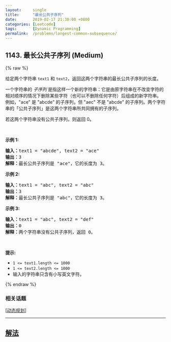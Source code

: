 ```yaml
---
layout:     single
title:      "最长公共子序列"
date:       2019-02-17 21:30:00 +0800
categories: [Leetcode]
tags:       [Dynamic Programming]
permalink:  /problems/longest-common-subsequence/
---
```


## 1143. 最长公共子序列 (Medium)

{% raw %}

<p>给定两个字符串&nbsp;<code>text1</code> 和&nbsp;<code>text2</code>，返回这两个字符串的最长公共子序列的长度。</p>

<p>一个字符串的&nbsp;<em>子序列&nbsp;</em>是指这样一个新的字符串：它是由原字符串在不改变字符的相对顺序的情况下删除某些字符（也可以不删除任何字符）后组成的新字符串。<br>
例如，&quot;ace&quot; 是 &quot;abcde&quot; 的子序列，但 &quot;aec&quot; 不是 &quot;abcde&quot; 的子序列。两个字符串的「公共子序列」是这两个字符串所共同拥有的子序列。</p>

<p>若这两个字符串没有公共子序列，则返回 0。</p>

<p>&nbsp;</p>

<p><strong>示例 1:</strong></p>

<pre><strong>输入：</strong>text1 = &quot;abcde&quot;, text2 = &quot;ace&quot; 
<strong>输出：</strong>3  
<strong>解释：</strong>最长公共子序列是 &quot;ace&quot;，它的长度为 3。
</pre>

<p><strong>示例 2:</strong></p>

<pre><strong>输入：</strong>text1 = &quot;abc&quot;, text2 = &quot;abc&quot;
<strong>输出：</strong>3
<strong>解释：</strong>最长公共子序列是 &quot;abc&quot;，它的长度为 3。
</pre>

<p><strong>示例 3:</strong></p>

<pre><strong>输入：</strong>text1 = &quot;abc&quot;, text2 = &quot;def&quot;
<strong>输出：</strong>0
<strong>解释：</strong>两个字符串没有公共子序列，返回 0。
</pre>

<p>&nbsp;</p>

<p><strong>提示:</strong></p>

<ul>
	<li><code>1 &lt;= text1.length &lt;= 1000</code></li>
	<li><code>1 &lt;= text2.length &lt;= 1000</code></li>
	<li>输入的字符串只含有小写英文字符。</li>
</ul>

{% endraw %}

### 相关话题
  [[动态规划](https://github.com/openset/leetcode/tree/master/tag/dynamic-programming/README.md)]

---

## [解法](https://github.com/openset/leetcode/tree/master/problems/longest-common-subsequence)
